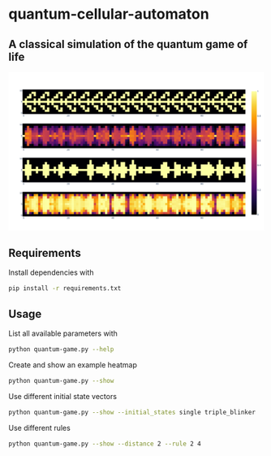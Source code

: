 # quantum-cellular-automaton

## A classical simulation of the quantum game of life

![](plot.png)

## Requirements
Install dependencies with
```bash
pip install -r requirements.txt
```


## Usage
List all available parameters with
```bash
python quantum-game.py --help
```


Create and show an example heatmap
```bash
python quantum-game.py --show
```


Use different initial state vectors
```bash
python quantum-game.py --show --initial_states single triple_blinker
```

Use different rules
```bash
python quantum-game.py --show --distance 2 --rule 2 4
```